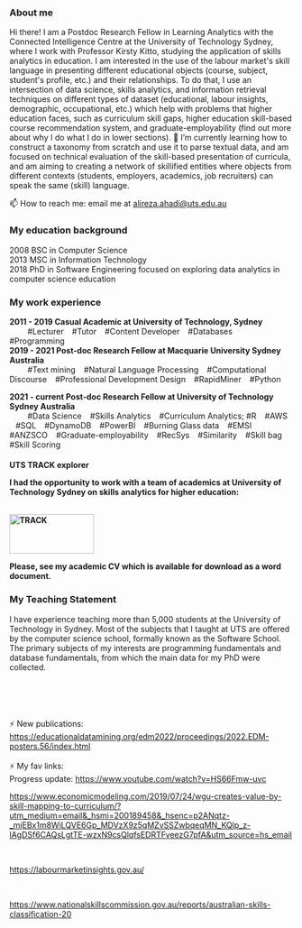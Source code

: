 <h3> About me </h3> 

Hi there! I am a Postdoc Research Fellow in Learning Analytics with the Connected Intelligence Centre at the University of Technology Sydney, where I work with Professor Kirsty Kitto, studying the application of skills analytics in education. I am interested in the use of the labour market's skill language in presenting different educational objects (course, subject, student's profile, etc.) and their relationships. To do that, I use an intersection of data science, skills analytics, and information retrieval techniques on different types of dataset (educational, labour insights, demographic, occupational, etc.) which help with problems that higher education faces, such as curriculum skill gaps, higher education skill-based course recommendation system, and graduate-employability (find out more about why I do what I do in lower sections).
🌱 I’m currently learning how to construct a taxonomy from scratch and use it to parse textual data, and am focused on technical evaluation of the skill-based presentation of curricula, and am aiming to creating a network of skillified entities where objects from different contexts (students, employers, academics, job recruiters) can speak the same (skill) language.
<br>

📫 How to reach me: email me at alireza.ahadi@uts.edu.au 

<h3> My education background </h3> 
 2008 BSC in Computer Science <br>
 2013 MSC in Information Technology <br>
 2018 PhD in Software Engineering focused on exploring data analytics in computer science education 

<h3> My work experience </h3>
<b> 2011 - 2019 Casual Academic at University of Technology, Sydney  </b> <br>
 &emsp;&emsp; #Lecturer &ensp; #Tutor &ensp; #Content Developer &ensp; #Databases &ensp; #Programming <br>
<b> 2019 - 2021 Post-doc Research Fellow at Macquarie University Sydney Australia  </b> <br>
 &emsp;&emsp; #Text mining &ensp; #Natural Language Processing &ensp; #Computational Discourse &ensp; #Professional Development Design &ensp; #RapidMiner &ensp; #Python  <br>
  
<b> 2021 - current Post-doc Research Fellow at University of Technology Sydney Australia </b> <br>
&emsp;&emsp; #Data Science &ensp; #Skills Analytics &ensp; #Curriculum Analytics; #R &ensp; #AWS &ensp; #SQL &ensp;      #DynamoDB &ensp;  #PowerBI &ensp; #Burning Glass data &ensp; #EMSI 
&ensp;  #ANZSCO    &ensp;  #Graduate-employability     &ensp;    #RecSys    &ensp;      #Similarity     &ensp;   #Skill bag     &ensp;   #Skill Scoring   <br>

<h4>  UTS TRACK explorer
<p> I had the opportunity to work with a team of academics at University of Technology Sydney on skills analytics for higher education: </p>
 <br>
<a href="https://www.youtube.com/watch?v=2jrEiqaWJUU" target="_blank">
   <img alt="TRACK" src="https://giphy.com/embed/144Q1gg0FkTEVG"
         width=150" height="70">
         
         
</a>

Please, see my academic CV which is available for download as a word document.

<h3> My Teaching Statement</h3> 
I have experience teaching more than 5,000 students at the University of Technology in Sydney. Most of the subjects that I taught at UTS are offered by the computer science school, formally known as the Software School. The primary subjects of my interests are programming fundamentals and database fundamentals, from which the main data for my PhD were collected.


<br><br>
<br>
<br>
⚡ New publications: <br>
https://educationaldatamining.org/edm2022/proceedings/2022.EDM-posters.56/index.html
<br>
<br>
⚡ My fav links: <br>
Progress update: https://www.youtube.com/watch?v=HS66Fmw-uvc <br>

https://www.economicmodeling.com/2019/07/24/wgu-creates-value-by-skill-mapping-to-curriculum/?utm_medium=email&_hsmi=200189458&_hsenc=p2ANqtz-_mjEBx1m8WiLQVE6Gp_MDVzX9z5qMZvSSZwbqeqMN_KQlp_z-lAgDSf6CAQsLgtTE-wzxN9csQlqfsEDRTFveezG7pfA&utm_source=hs_email

<br>

https://labourmarketinsights.gov.au/

<br>

https://www.nationalskillscommission.gov.au/reports/australian-skills-classification-20

